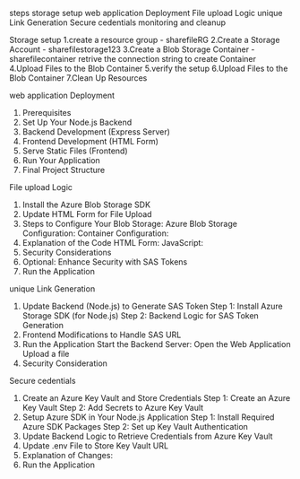 steps
storage setup
web application Deployment
File upload Logic
unique Link Generation
Secure cedentials 
monitoring and cleanup

Storage setup
1.create a resource group - sharefileRG
2.Create a Storage Account - sharefilestorage123
3.Create a Blob Storage Container - sharefilecontainer
   retrive the connection string to create Container
4.Upload Files to the Blob Container
5.verify the setup
6.Upload Files to the Blob Container
7.Clean Up Resources

web application Deployment
1. Prerequisites
2. Set Up Your Node.js Backend
3. Backend Development (Express Server)
4. Frontend Development (HTML Form)
5. Serve Static Files (Frontend)
6. Run Your Application
7. Final Project Structure

File upload Logic
1. Install the Azure Blob Storage SDK
2. Update HTML Form for File Upload
3. Steps to Configure Your Blob Storage:
    Azure Blob Storage Configuration:
    Container Configuration:
4. Explanation of the Code
   HTML Form:
   JavaScript:
5. Security Considerations
6. Optional: Enhance Security with SAS Tokens
7. Run the Application

unique Link Generation
1. Update Backend (Node.js) to Generate SAS Token
   Step 1: Install Azure Storage SDK (for Node.js)
   Step 2: Backend Logic for SAS Token Generation
2. Frontend Modifications to Handle SAS URL
3. Run the Application
   Start the Backend Server:
   Open the Web Application 
   Upload a file
4. Security Consideration

Secure cedentials
1. Create an Azure Key Vault and Store Credentials
   Step 1: Create an Azure Key Vault
   Step 2: Add Secrets to Azure Key Vault
2. Setup Azure SDK in Your Node.js Application
   Step 1: Install Required Azure SDK Packages
   Step 2: Set up Key Vault Authentication
3. Update Backend Logic to Retrieve Credentials from Azure Key Vault
4. Update .env File to Store Key Vault URL
5. Explanation of Changes:
6. Run the Application
